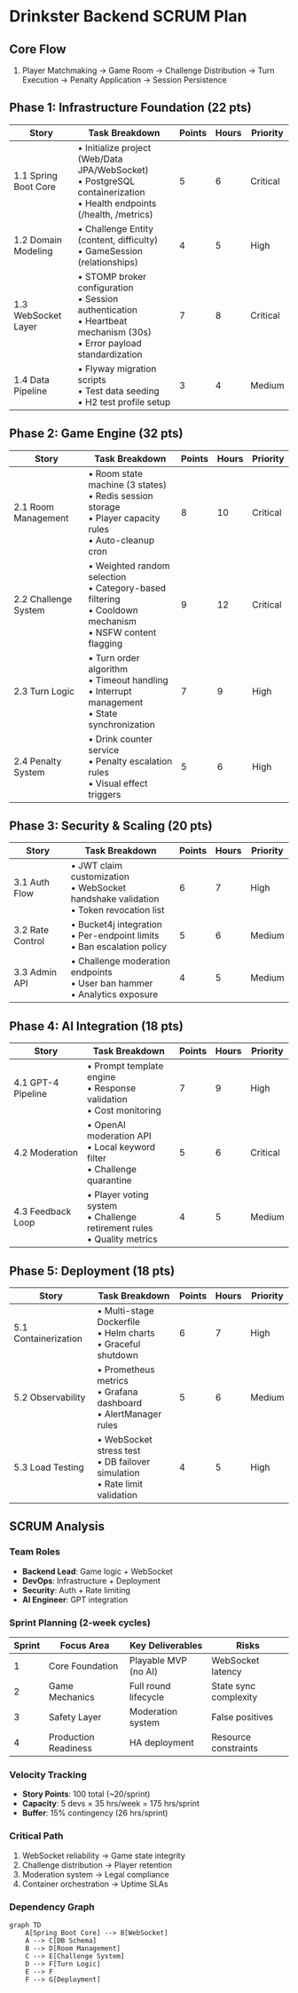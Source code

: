 # Drinkster Backend SCRUM Plan

## Core Flow
1. Player Matchmaking → Game Room → Challenge Distribution → Turn Execution → Penalty Application → Session Persistence

## Phase 1: Infrastructure Foundation (22 pts)
| Story                | Task Breakdown                                                                                                             | Points | Hours | Priority |
|----------------------|----------------------------------------------------------------------------------------------------------------------------|--------|-------|----------|
| 1.1 Spring Boot Core | • Initialize project (Web/Data JPA/WebSocket)<br>• PostgreSQL containerization<br>• Health endpoints (/health, /metrics)   | 5      | 6     | Critical |
| 1.2 Domain Modeling  | • Challenge Entity (content, difficulty)<br>• GameSession (relationships)                                                  | 4      | 5     | High     |
| 1.3 WebSocket Layer  | • STOMP broker configuration<br>• Session authentication<br>• Heartbeat mechanism (30s)<br>• Error payload standardization | 7      | 8     | Critical |
| 1.4 Data Pipeline    | • Flyway migration scripts<br>• Test data seeding<br>• H2 test profile setup                                               | 3      | 4     | Medium   |

## Phase 2: Game Engine (32 pts)
| Story                | Task Breakdown                                                                                               | Points | Hours | Priority |
|----------------------|--------------------------------------------------------------------------------------------------------------|--------|-------|----------|
| 2.1 Room Management  | • Room state machine (3 states)<br>• Redis session storage<br>• Player capacity rules<br>• Auto-cleanup cron | 8      | 10    | Critical |
| 2.2 Challenge System | • Weighted random selection<br>• Category-based filtering<br>• Cooldown mechanism<br>• NSFW content flagging | 9      | 12    | Critical |
| 2.3 Turn Logic       | • Turn order algorithm<br>• Timeout handling<br>• Interrupt management<br>• State synchronization            | 7      | 9     | High     |
| 2.4 Penalty System   | • Drink counter service<br>• Penalty escalation rules<br>• Visual effect triggers                            | 5      | 6     | High     |

## Phase 3: Security & Scaling (20 pts)
| Story            | Task Breakdown                                                                           | Points | Hours | Priority |
|------------------|------------------------------------------------------------------------------------------|--------|-------|----------|
| 3.1 Auth Flow    | • JWT claim customization<br>• WebSocket handshake validation<br>• Token revocation list | 6      | 7     | High     |
| 3.2 Rate Control | • Bucket4j integration<br>• Per-endpoint limits<br>• Ban escalation policy               | 5      | 6     | Medium   |
| 3.3 Admin API    | • Challenge moderation endpoints<br>• User ban hammer<br>• Analytics exposure            | 4      | 5     | Medium   |

## Phase 4: AI Integration (18 pts)
| Story              | Task Breakdown                                                              | Points | Hours | Priority |
|--------------------|-----------------------------------------------------------------------------|--------|-------|----------|
| 4.1 GPT-4 Pipeline | • Prompt template engine<br>• Response validation<br>• Cost monitoring      | 7      | 9     | High     |
| 4.2 Moderation     | • OpenAI moderation API<br>• Local keyword filter<br>• Challenge quarantine | 5      | 6     | Critical |
| 4.3 Feedback Loop  | • Player voting system<br>• Challenge retirement rules<br>• Quality metrics | 4      | 5     | Medium   |

## Phase 5: Deployment (18 pts)
| Story                | Task Breakdown                                                                 | Points | Hours | Priority |
|----------------------|--------------------------------------------------------------------------------|--------|-------|----------|
| 5.1 Containerization | • Multi-stage Dockerfile<br>• Helm charts<br>• Graceful shutdown               | 6      | 7     | High     |
| 5.2 Observability    | • Prometheus metrics<br>• Grafana dashboard<br>• AlertManager rules            | 5      | 6     | Medium   |
| 5.3 Load Testing     | • WebSocket stress test<br>• DB failover simulation<br>• Rate limit validation | 4      | 5     | High     |

## SCRUM Analysis

### Team Roles
- **Backend Lead**: Game logic + WebSocket
- **DevOps**: Infrastructure + Deployment
- **Security**: Auth + Rate limiting
- **AI Engineer**: GPT integration

### Sprint Planning (2-week cycles)
| Sprint | Focus Area           | Key Deliverables     | Risks                 |
|--------|----------------------|----------------------|-----------------------|
| 1      | Core Foundation      | Playable MVP (no AI) | WebSocket latency     |
| 2      | Game Mechanics       | Full round lifecycle | State sync complexity |
| 3      | Safety Layer         | Moderation system    | False positives       |
| 4      | Production Readiness | HA deployment        | Resource constraints  |

### Velocity Tracking
- **Story Points**: 100 total (~20/sprint)
- **Capacity**: 5 devs × 35 hrs/week = 175 hrs/sprint
- **Buffer**: 15% contingency (26 hrs/sprint)

### Critical Path
1. WebSocket reliability → Game state integrity
2. Challenge distribution → Player retention
3. Moderation system → Legal compliance
4. Container orchestration → Uptime SLAs

### Dependency Graph
```mermaid
graph TD
    A[Spring Boot Core] --> B[WebSocket]
    A --> C[DB Schema]
    B --> D[Room Management]
    C --> E[Challenge System]
    D --> F[Turn Logic]
    E --> F
    F --> G[Deployment]
```